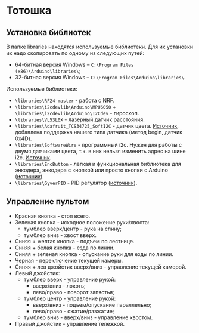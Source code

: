 # Тотошка

## Установка библиотек

В папке libraries находятся используемые библиотеки. Для их установки их надо скопировать по одному из следующих путей:
* 64-битная версия Windows – `C:\Program Files (x86)\Arduino\libraries\`;
* 32-битная версия Windows – `C:\Program Files\Arduino\libraries\`.

Используемые библиотеки:
* `\libraries\RF24-master` - работа с NRF.
* `\libraries\i2cdevlib\Arduino\MPU6050` + `\libraries\i2cdevlib\Arduino\I2Cdev` - гироскоп.
* `\libraries\VL53L0X` - лазерный датчик расстояния.
* `\libraries\Adafruit_TCS34725_SoftI2C` - датчик цвета. [Источник](https://github.com/Fire7/Adafruit_TCS34725_SoftI2C), добавлена поддержка нашего типа датчика (метод begin, датчик 0x4D).
* `\libraries\SoftwareWire` - программный i2c. Нужен для работы с двумя датчиками цвета, т.к. в них нельзя изменить адрес на шине i2c. [Источник](https://github.com/Fire7/SoftwareWire).
* `\libraries\EncButton` - лёгкая и функциональная библиотека для энкодера, энкодера с кнопкой или просто кнопки с Arduino ([источник](https://github.com/GyverLibs/EncButton)).
* `\libraries\GyverPID` - PID регулятор ([источник](https://github.com/GyverLibs/GyverPID)).


## Управление пультом

* Красная кнопка - стоп всего.
* Зеленая кнопка - исходное положение руки/хвоста:
  * тумблер вверх/центр - рука на спину;
  * тумблер вниз - хвост вверх.
* Синяя + желтая кнопка - подъем по лестнице.
* Синяя + белая кнопка - езда по линии.
* Синяя + зеленая кнопка - опускание руки для езды по линии.
* Черная - переключение текущей камеры.
* Синяя + лев джойстик вверх/вниз - управление текущей камерой.
* Левый джойстик:
  * тумблер вверх - управление рукой:
    * вверх/вниз - локоть;
	* лево/право - поворот запястья;
  * тумблер центр - управление рукой:
    * вверх/вниз - подъем/опускание параллельно;
	* лево/право - сжатие/разжатие;
  * тумблер вниз - вверх/вниз - управление хвостом.
* Правый джойстик - управление тележкой.
